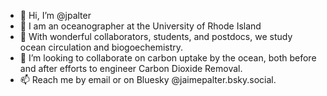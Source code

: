 - 👋 Hi, I’m @jpalter
- 👀 I am an oceanographer at the University of Rhode Island
- 🌱 With wonderful collaborators, students, and postdocs, we study ocean circulation and biogoechemistry.
- 💞️ I’m looking to collaborate on carbon uptake by the ocean, both before and after efforts to engineer Carbon Dioxide Removal. 
- 📫 Reach me by email or on Bluesky @jaimepalter.bsky.social.

<!---
jpalter/jpalter is a ✨ special ✨ repository because its `README.md` (this file) appears on your GitHub profile.
You can click the Preview link to take a look at your changes.
--->
